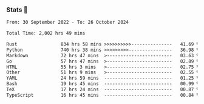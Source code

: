 ### Stats 👋
<!--START_SECTION:waka-->

```txt
From: 30 September 2022 - To: 26 October 2024

Total Time: 2,002 hrs 49 mins

Rust                834 hrs 58 mins >>>>>>>>>>---------------   41.69 %
Python              740 hrs 38 mins >>>>>>>>>----------------   36.98 %
Markdown            72 hrs 47 mins  >------------------------   03.63 %
Go                  57 hrs 47 mins  >------------------------   02.89 %
HTML                55 hrs 3 mins   >------------------------   02.75 %
Other               51 hrs 9 mins   >------------------------   02.55 %
YAML                24 hrs 59 mins  -------------------------   01.25 %
Bash                19 hrs 45 mins  -------------------------   00.99 %
TeX                 17 hrs 24 mins  -------------------------   00.87 %
TypeScript          16 hrs 45 mins  -------------------------   00.84 %
```

<!--END_SECTION:waka-->

<!--
**buhaytza2005/buhaytza2005** is a ✨ _special_ ✨ repository because its `README.md` (this file) appears on your GitHub profile.

Here are some ideas to get you started:

- 🔭 I’m currently working on ...
- 🌱 I’m currently learning ...
- 👯 I’m looking to collaborate on ...
- 🤔 I’m looking for help with ...
- 💬 Ask me about ...
- 📫 How to reach me: ...
- 😄 Pronouns: ...
- ⚡ Fun fact: ...
-->


